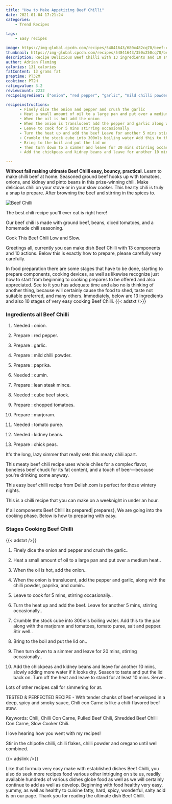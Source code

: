```yaml
---
title: "How to Make Appetizing Beef Chilli"
date: 2021-01-04 17:21:24
categories:
    - Trend Recipes
    
tags:
    - Easy recipes

image: https://img-global.cpcdn.com/recipes/54841643/680x482cq70/beef-chilli-recipe-main-photo.jpg
thumbnail: https://img-global.cpcdn.com/recipes/54841643/350x250cq70/beef-chilli-recipe-main-photo.jpg
description: Recipe Delicious Beef Chilli with 13 ingredients and 10 stages of easy cooking.
author: Adrian Fleming
calories: 131 calories
fatContent: 13 grams fat
preptime: PT32M
cooktime: PT2H
ratingvalue: 3.2
reviewcount: 2232
recipeingredient: ["onion", "red pepper", "garlic", "mild chilli powder", "paprika", "cumin", "lean steak mince", "cube beef stock", "chopped tomatoes", "marjoram", "tomato puree", "kidney beans", "chick peas"]

recipeinstructions: 
      - Finely dice the onion and pepper and crush the garlic 
      - Heat a small amount of oil to a large pan and put over a medium heat 
      - When the oil is hot add the onion 
      - When the onion is translucent add the pepper and garlic along with the chilli powder paprika and cumin 
      - Leave to cook for 5 mins stirring occasionally 
      - Turn the heat up and add the beef Leave for another 5 mins stirring occasionally 
      - Crumble the stock cube into 300mls boiling water Add this to the pan along with the marjoram and tomatoes tomato puree salt and pepper Stir well 
      - Bring to the boil and put the lid on 
      - Then turn down to a simmer and leave for 20 mins stirring occasionally 
      - Add the chickpeas and kidney beans and leave for another 10 mins slowly adding more water if it looks dry Season to taste and put the lid back on Turn off the heat and leave to stand for at least 10 mins Serve

---
```




**Without fail making ultimate Beef Chilli easy, bouncy, practical**. Learn to make chilli beef at home. Seasoned ground beef hooks up with tomatoes, onions, and kidney and pinto beans in this prize-winning chili. Make delicious chili on your stove or in your slow cooker. This hearty chili is truly a snap to prepare. After browning the beef and stirring in the spices to.


![Beef Chilli](https://img-global.cpcdn.com/recipes/54841643/680x482cq70/beef-chilli-recipe-main-photo.jpg "Beef Chilli")



The best chili recipe you&#39;ll ever eat is right here!

Our beef chili is made with ground beef, beans, diced tomatoes, and a homemade chili seasoning.

Cook This Beef Chili Low and Slow.


Greetings all, currently you can make dish Beef Chilli with 13 components and 10 actions. Below this is exactly how to prepare, please carefully very carefully.

In food preparation there are some stages that have to be done, starting to prepare components, cooking devices, as well as likewise recognize just how to start from beginning to cooking prepares to be offered and also appreciated. See to it you has adequate time and also no is thinking of another thing, because will certainly cause the food to shed, taste not suitable preferred, and many others. Immediately, below are 13 ingredients and also 10 stages of very easy cooking Beef Chilli.
{{< adstxt />}}

### Ingredients all Beef Chilli


1. Needed  : onion.

1. Prepare  : red pepper.

1. Prepare  : garlic.

1. Prepare  : mild chilli powder.

1. Prepare  : paprika.

1. Needed  : cumin.

1. Prepare  : lean steak mince.

1. Needed  : cube beef stock.

1. Prepare  : chopped tomatoes.

1. Prepare  : marjoram.

1. Needed  : tomato puree.

1. Needed  : kidney beans.

1. Prepare  : chick peas.


It&#39;s the long, lazy simmer that really sets this meaty chili apart.

This meaty beef chili recipe uses whole chiles for a complex flavor, boneless beef chuck for its fat content, and a touch of beer—because you&#39;re drinking some anyway.

This easy beef chilli recipe from Delish.com is perfect for those wintery nights.

This is a chilli recipe that you can make on a weeknight in under an hour.


If all components Beef Chilli its prepared| prepares}, We are going into the cooking phase. Below is how to preparing with easy.

### Stages Cooking Beef Chilli

{{< adstxt />}}


1. Finely dice the onion and pepper and crush the garlic..



1. Heat a small amount of oil to a large pan and put over a medium heat..



1. When the oil is hot, add the onion..



1. When the onion is translucent, add the pepper and garlic, along with the chilli powder, paprika, and cumin..



1. Leave to cook for 5 mins, stirring occasionally..



1. Turn the heat up and add the beef. Leave for another 5 mins, stirring occasionally..



1. Crumble the stock cube into 300mls boiling water. Add this to the pan along with the marjoram and tomatoes, tomato puree, salt and pepper. Stir well..



1. Bring to the boil and put the lid on..



1. Then turn down to a simmer and leave for 20 mins, stirring occasionally..



1. Add the chickpeas and kidney beans and leave for another 10 mins, slowly adding more water if it looks dry. Season to taste and put the lid back on. Turn off the heat and leave to stand for at least 10 mins. Serve..




Lots of other recipes call for simmering for at.

TESTED &amp; PERFECTED RECIPE - With tender chunks of beef enveloped in a deep, spicy and smoky sauce, Chili con Carne is like a chili-flavored beef stew.

Keywords: Chili, Chilli Con Carne, Pulled Beef Chili, Shredded Beef Chilli Con Carne, Slow Cooker Chili.

I love hearing how you went with my recipes!

Stir in the chipotle chilli, chilli flakes, chilli powder and oregano until well combined.


{{< adslink />}}

Like that formula very easy make with established dishes Beef Chilli, you also do seek more recipes food various other intriguing on site us, readily available hundreds of various dishes globe food as well as we will certainly continue to add as well as develop. Beginning with food healthy very easy, yummy, as well as healthy to cuisine fatty, hard, spicy, wonderful, salty acid is on our page. Thank you for reading the ultimate dish Beef Chilli.
